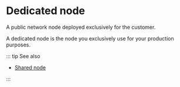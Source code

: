 # Dedicated node

A public network node deployed exclusively for the customer.

A dedicated node is the node you exclusively use for your production purposes.

::: tip See also

* [Shared node](/glossary/shared-node)

:::
